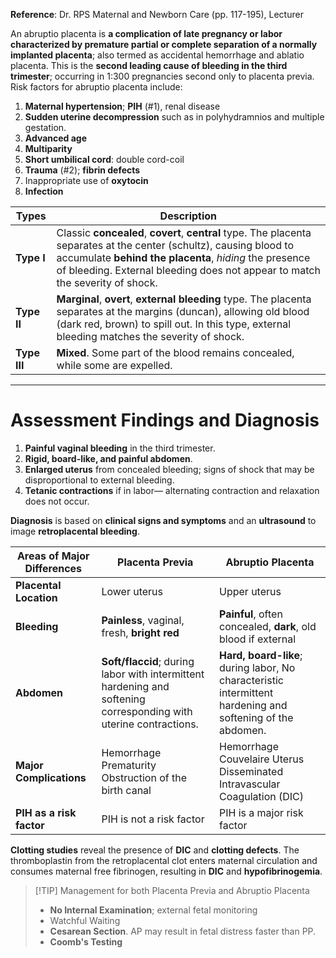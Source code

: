 **Reference**: Dr. RPS Maternal and Newborn Care (pp. 117-195), Lecturer

An abruptio placenta is **a complication of late pregnancy or labor characterized by premature partial or complete separation of a normally implanted placenta**; also termed as accidental hemorrhage and ablatio placenta. This is the **second leading cause of bleeding in the third trimester**; occurring in 1:300 pregnancies second only to placenta previa. Risk factors for abruptio placenta include:
1. **Maternal hypertension**; **PIH** (#1), renal disease
2. **Sudden uterine decompression** such as in polyhydramnios and multiple gestation.
3. **Advanced age**
4. **Multiparity**
5. **Short umbilical cord**: double cord-coil
6. **Trauma** (#2); **fibrin defects**
7. Inappropriate use of **oxytocin**
8. **Infection**

| Types        | Description                                                                                                                                                                                                                                                    |
| ------------ | -------------------------------------------------------------------------------------------------------------------------------------------------------------------------------------------------------------------------------------------------------------- |
| **Type I**   | Classic **concealed**, **covert**, **central** type. The placenta separates at the center (schultz), causing blood to accumulate **behind the placenta**, *hiding* the presence of bleeding. External bleeding does not appear to match the severity of shock. |
| **Type II**  | **Marginal**, **overt**, **external bleeding** type. The placenta separates at the margins (duncan), allowing old blood (dark red, brown) to spill out. In this type, external bleeding matches the severity of shock.                                         |
| **Type III** | **Mixed**. Some part of the blood remains concealed, while some are expelled.                                                                                                                                                                                  |
___
# Assessment Findings and Diagnosis
1. **Painful vaginal bleeding** in the third trimester.
2. **Rigid, board-like, and painful abdomen**.
3. **Enlarged uterus** from concealed bleeding; signs of shock that may be disproportional to external bleeding.
4. **Tetanic contractions** if in labor— alternating contraction and relaxation does not occur.

**Diagnosis** is based on **clinical signs and symptoms** and an **ultrasound** to image **retroplacental bleeding**.

| Areas of Major Differences | Placenta Previa                                                                                                   | Abruptio Placenta                                                                                          |
| -------------------------- | ----------------------------------------------------------------------------------------------------------------- | ---------------------------------------------------------------------------------------------------------- |
| **Placental Location**     | Lower uterus                                                                                                      | Upper uterus                                                                                               |
| **Bleeding**               | **Painless**, vaginal, fresh, **bright red**                                                                      | **Painful**, often concealed, **dark**, old blood if external                                              |
| **Abdomen**                | **Soft/flaccid**; during labor with intermittent hardening and softening corresponding with uterine contractions. | **Hard, board-like**; during labor, No characteristic intermittent hardening and softening of the abdomen. |
| **Major Complications**    | Hemorrhage<br>Prematurity<br>Obstruction of the birth canal                                                       | Hemorrhage<br>Couvelaire Uterus<br>Disseminated Intravascular Coagulation (DIC)                            |
| **PIH as a risk factor**   | PIH is not a risk factor                                                                                          | PIH is a major risk factor                                                                                 |

**Clotting studies** reveal the presence of **DIC** and **clotting defects**. The thromboplastin from the retroplacental clot enters maternal circulation and consumes maternal free fibrinogen, resulting in **DIC** and **hypofibrinogemia**.

>[!TIP] Management for both Placenta Previa and Abruptio Placenta
>- **No Internal Examination**; external fetal monitoring
>- Watchful Waiting
>- **Cesarean Section**. AP may result in fetal distress faster than PP.
>- **Coomb's Testing**